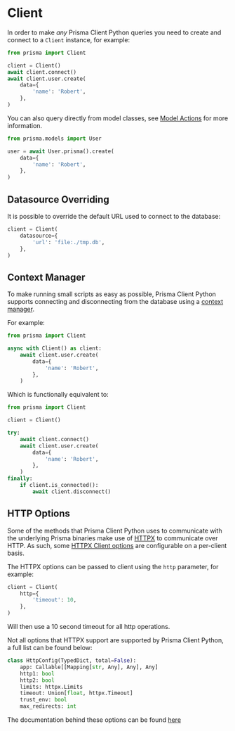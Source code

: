 # Client

In order to make *any* Prisma Client Python queries you need to create and connect to a `Client` instance, for example:

```py
from prisma import Client

client = Client()
await client.connect()
await client.user.create(
    data={
        'name': 'Robert',
    },
)
```

You can also query directly from model classes, see [Model Actions](./model-actions.md) for more information.

```py
from prisma.models import User

user = await User.prisma().create(
    data={
        'name': 'Robert',
    },
)
```

## Datasource Overriding

It is possible to override the default URL used to connect to the database:

```py
client = Client(
    datasource={
        'url': 'file:./tmp.db',
    },
)
```

## Context Manager

To make running small scripts as easy as possible, Prisma Client Python supports connecting and disconnecting from the database using a [context manager](https://book.pythontips.com/en/latest/context_managers.html).

For example:

```py
from prisma import Client

async with Client() as client:
    await client.user.create(
        data={
            'name': 'Robert',
        },
    )
```

Which is functionally equivalent to:

```py
from prisma import Client

client = Client()

try:
    await client.connect()
    await client.user.create(
        data={
            'name': 'Robert',
        },
    )
finally:
    if client.is_connected():
        await client.disconnect()
```

## HTTP Options

Some of the methods that Prisma Client Python uses to communicate with the underlying Prisma binaries make use of [HTTPX](https://github.com/encode/httpx/) to communicate over HTTP. As such, some [HTTPX Client options](https://www.python-httpx.org/api/#client) are configurable on a per-client basis.

The HTTPX options can be passed to client using the `http` parameter, for example:

```py
client = Client(
    http={
        'timeout': 10,
    },
)
```

Will then use a 10 second timeout for all http operations.

Not all options that HTTPX support are supported by Prisma Client Python, a full list can be found below:

```py
class HttpConfig(TypedDict, total=False):
    app: Callable[[Mapping[str, Any], Any], Any]
    http1: bool
    http2: bool
    limits: httpx.Limits
    timeout: Union[float, httpx.Timeout]
    trust_env: bool
    max_redirects: int
```

The documentation behind these options can be found [here](https://www.python-httpx.org/api/#client)
